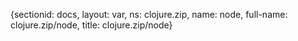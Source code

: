 {sectionid: docs, layout: var, ns: clojure.zip, name: node, full-name: clojure.zip/node,
  title: clojure.zip/node}
